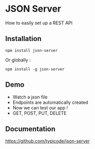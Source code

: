 # JSON Server

How to easily set up a REST API



## Installation

```
npm install json-server
```

Or globally :

```
npm install -g json-server
```



## Demo

- Watch a json file
- Endpoints are automatically created
- Now we can test our app !
- GET, POST, PUT, DELETE

## Documentation

<https://github.com/typicode/json-server>